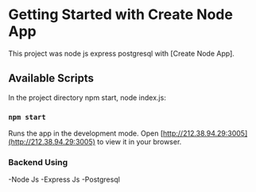 # Getting Started with Create Node App

This project was node js express postgresql with [Create Node App].

## Available Scripts

In the project directory npm start, node index.js:

### `npm start`

Runs the app in the development mode.
Open [http://212.38.94.29:3005](http://212.38.94.29:3005) to view it in your browser.

<h3>Backend Using</h3>
-Node Js
-Express Js
-Postgresql
